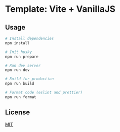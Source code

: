 <!-- Create a readme for a Template, that uses vite -->

# Template: Vite + VanillaJS

## Usage

```bash
# Install dependencies
npm install

# Init husky
npm run prepare

# Run dev server
npm run dev

# Build for production
npm run build

# Format code (eslint and prettier)
npm run format
```

## License

[MIT](./LICENSE)
